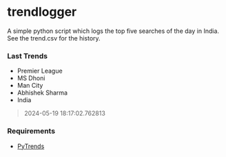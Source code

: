 # trendlogger
A simple python script which logs the top five searches of the day in India.<br>See the trend.csv for the history.<br>

<!-- Last Trends -->
### Last Trends
* Premier League
* MS Dhoni
* Man City
* Abhishek Sharma
* India
> 2024-05-19 18:17:02.762813

<!-- Requirements -->
### Requirements
* [PyTrends](https://github.com/dreyco676/pytrends)

